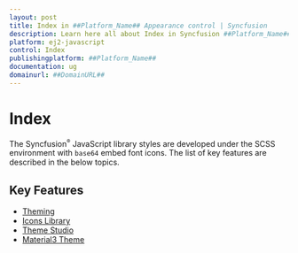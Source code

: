 ```yaml
---
layout: post
title: Index in ##Platform_Name## Appearance control | Syncfusion
description: Learn here all about Index in Syncfusion ##Platform_Name## Appearance control of Syncfusion Essential JS 2 and more.
platform: ej2-javascript
control: Index 
publishingplatform: ##Platform_Name##
documentation: ug
domainurl: ##DomainURL##
---
```


# Index 

The Syncfusion<sup style="font-size:70%">&reg;</sup> JavaScript library styles are developed under the SCSS environment with `base64` embed font icons. The list of key features are described in the below topics.

## Key Features

* [Theming](./theme)
* [Icons Library](./icons)
* [Theme Studio](./theme-studio)
* [Material3 Theme](./material3)
